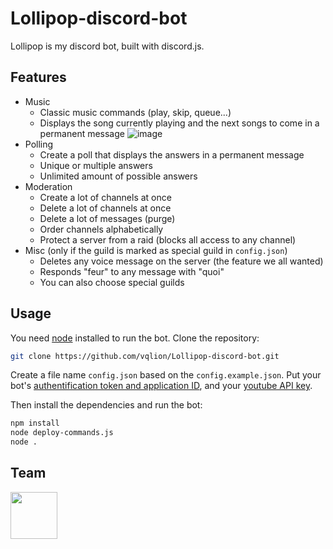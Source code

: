 # Lollipop-discord-bot

Lollipop is my discord bot, built with discord.js.

## Features

- Music
  - Classic music commands (play, skip, queue...)
  - Displays the song currently playing and the next songs to come in a permanent message
   ![image](https://github.com/vqlion/Lollipop-discord-bot/assets/104720049/62e259fd-2e49-41de-8b29-9aa351ba24f4)
- Polling
  - Create a poll that displays the answers in a permanent message
  - Unique or multiple answers
  - Unlimited amount of possible answers
- Moderation
  - Create a lot of channels at once
  - Delete a lot of channels at once
  - Delete a lot of messages (purge)
  - Order channels alphabetically
  - Protect a server from a raid (blocks all access to any channel)
- Misc (only if the guild is marked as special guild in ```config.json```)
  - Deletes any voice message on the server (the feature we all wanted)
  - Responds "feur" to any message with "quoi"
  - You can also choose special guilds

## Usage

You need [node](https://nodejs.org) installed to run the bot.
Clone the repository:
```bash
git clone https://github.com/vqlion/Lollipop-discord-bot.git
```
Create a file name ```config.json``` based on the ```config.example.json```. Put your bot's [authentification token and application ID](https://discord.com/developers/docs/getting-started), and your [youtube API key](https://console.cloud.google.com/apis/). 

Then install the dependencies and run the bot:
```bash
npm install
node deploy-commands.js
node .
```

## Team

<a href="https://github.com/vqlion"><img src="https://avatars.githubusercontent.com/u/104720049?v=4" width="75"></a> 
